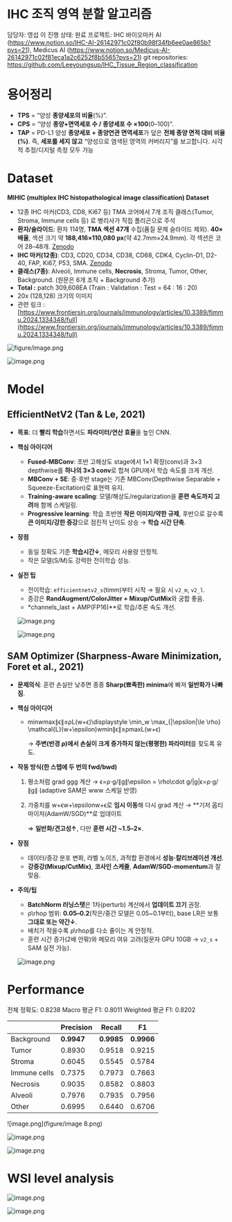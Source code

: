 # IHC 조직 영역 분할 알고리즘

담당자: 영섭 이
진행 상태: 완료
프로젝트: IHC 바이오마커 AI (https://www.notion.so/IHC-AI-26142971c02f80b98f34fb6ee0ae865b?pvs=21), Medicus AI (https://www.notion.so/Medicus-AI-26142971c02f81eca1a2c6252f8b5565?pvs=21)
git repositories: https://github.com/Leeyoungsup/IHC_Tissue_Region_classification

# 용어정리

- **TPS** = “양성 **종양세포의 비율**(%)”.
- **CPS** = “양성 **종양+면역세포 수 / 종양세포 수 ×100**(0–100)”.
- **TAP** = PD-L1 양성 **종양세포 + 종양연관 면역세포**가 덮은 **전체 종양 면적 대비 비율(%)**. 즉, **세포를 세지 않고** “양성으로 염색된 영역의 커버리지”를 보고합니다. 시각적 추정/디지털 측정 모두 가능

# Dataset

**MIHIC (multiplex IHC histopathological image classification) Dataset**

- 12종 IHC 마커(CD3, CD8, Ki67 등) TMA 코어에서 7개 조직 클래스(Tumor, Stroma, Immune cells 등) 로 병리사가 직접 폴리곤으로 주석
- **환자/슬라이드**: 환자 114명, **TMA 섹션 47개** 수집(품질 문제 슬라이드 제외). **40× 배율**, 섹션 크기 약 **188,416×110,080 px**(약 42.7mm×24.9mm). 각 섹션은 코어 28–48개. [Zenodo](https://zenodo.org/records/10065510)
- **IHC 마커(12종)**: CD3, CD20, CD34, CD38, CD68, CDK4, Cyclin-D1, D2-40, FAP, Ki67, P53, SMA. [Zenodo](https://zenodo.org/records/10065510)
- **클래스(7종)**: Alveoli, Immune cells, **Necrosis**, Stroma, Tumor, Other, Background. (원문은 6개 조직 + Background 추가)
- **Total :** patch 309,608EA (Train : Validation : Test = 64 : 16 : 20)
- 20x (128,128) 크기의 이미지
- 관련 링크 : [https://www.frontiersin.org/journals/immunology/articles/10.3389/fimmu.2024.1334348/full](https://www.frontiersin.org/journals/immunology/articles/10.3389/fimmu.2024.1334348/full)

![figure/image.png](image.png)

![image.png](image%201.png)

# Model

## EfficientNetV2 (Tan & Le, 2021)

- **목표**: 더 **빨리 학습**하면서도 **파라미터/연산 효율**을 높인 CNN.
- **핵심 아이디어**
    - **Fused-MBConv**: 초반 고해상도 stage에서 1×1 확장(conv)과 3×3 depthwise를 **하나의 3×3 conv**로 합쳐 GPU에서 학습 속도를 크게 개선.
    - **MBConv + SE**: 중·후반 stage는 기존 MBConv(Depthwise Separable + Squeeze-Excitation)로 표현력 유지.
    - **Training-aware scaling**: 모델/해상도/regularization을 **훈련 속도까지 고려**해 함께 스케일링.
    - **Progressive learning**: 학습 초반엔 **작은 이미지/약한 규제**, 후반으로 갈수록 **큰 이미지/강한 증강**으로 점진적 난이도 상승 → **학습 시간 단축**.
- **장점**
    - 동일 정확도 기준 **학습시간↓**, 메모리 사용량 안정적.
    - 작은 모델(S/M)도 강력한 전이학습 성능.
- **실전 팁**
    - 전이학습: `efficientnetv2_s`(timm)부터 시작 → 필요 시 `v2_m`, `v2_l`.
    - 증강은 **RandAugment/ColorJitter + Mixup/CutMix**와 궁합 좋음.
    - *channels_last + AMP(FP16)**로 학습/추론 속도 개선.
    
    ![image.png](image%202.png)
    
    ![image.png](image%203.png)
    

## SAM Optimizer (Sharpness-Aware Minimization, Foret et al., 2021)

- **문제의식**: 훈련 손실만 낮추면 종종 **Sharp(뾰족한) minima**에 빠져 **일반화가 나빠짐**.
- **핵심 아이디어**
    - min⁡wmax⁡∥ϵ∥≤ρL(w+ϵ)\displaystyle \min_w \max_{\|\epsilon\|\le \rho} \mathcal{L}(w+\epsilon)wmin∥ϵ∥≤ρmaxL(w+ϵ)
        
        → **주변(반경 ρ)에서 손실이 크게 증가하지 않는(평평한) 파라미터**를 찾도록 유도.
        
- **작동 방식(한 스텝에 두 번의 fwd/bwd)**
    1. 평소처럼 grad ggg 계산 → ϵ=ρ⋅g/∥g∥\epsilon = \rho\cdot g/\|g\|ϵ=ρ⋅g/∥g∥ (adaptive SAM은 www 스케일 반영)
    2. 가중치를 w+ϵw+\epsilonw+ϵ로 **임시 이동**해 다시 grad 계산 → **기저 옵티마이저(AdamW/SGD)**로 업데이트
        
        ⇒ **일반화/견고성↑**, 다만 **훈련 시간 ~1.5–2×**.
        
- **장점**
    - 데이터/증강 분포 변화, 라벨 노이즈, 과적합 환경에서 **성능·칼리브레이션 개선**.
    - **강증강(Mixup/CutMix)**, **코사인 스케줄**, **AdamW/SGD-momentum**과 잘 맞음.
- **주의/팁**
    - **BatchNorm 러닝스탯**은 1차(perturb) 계산에서 **업데이트 끄기** 권장.
    - ρ\rhoρ 범위: **0.05–0.2**(작은/중간 모델은 0.05~0.1부터), base LR은 보통 **그대로 또는 약간↓**.
    - 배치가 작을수록 ρ\rhoρ를 다소 줄이는 게 안정적.
    - 훈련 시간 증가(2배 안팎)와 메모리 여유 고려(질문자 GPU 10GB → `v2_s` + SAM 실전 가능).
    
    ![image.png](image%204.png)
    

# Performance

전체 정확도: 0.8238
Macro 평균 F1: 0.8011
Weighted 평균 F1: 0.8202

|  | Precision | Recall |  F1 |
| --- | --- | --- | --- |
| Background  | **0.9947** | **0.9985** | **0.9966** |
| Tumor | 0.8930 | 0.9518 |  0.9215 |
| Stroma | 0.6045 | 0.5545 | 0.5784 |
| Immune cells | 0.7375 | 0.7973 | 0.7663 |
| Necrosis | 0.9035 | 0.8582 | 0.8803 |
| Alveoli | 0.7976 | 0.7935 | 0.7956 |
| Other  | 0.6995 | 0.6440 | 0.6706 |

![image.png](figure/image 8.png)

![image.png](image%206.png)

![image.png](image%207.png)

# WSI level analysis

![image.png](image%208.png)

![image.png](image%209.png)